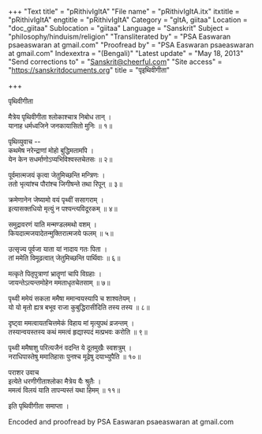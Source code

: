 +++
"Text title" = "pRithivIgItA"
"File name" = "pRithivIgItA.itx"
itxtitle = "pRithivIgItA"
engtitle = "pRithivIgItA"
Category = "gItA, giitaa"
Location = "doc_giitaa"
Sublocation = "giitaa"
Language = "Sanskrit"
Subject = "philosophy/hinduism/religion"
"Transliterated by" = "PSA Easwaran psaeaswaran at gmail.com"
"Proofread by" = "PSA Easwaran psaeaswaran at gmail.com"
Indexextra = "(Bengali)"
"Latest update" = "May 18, 2013"
"Send corrections to" = "Sanskrit@cheerful.com"
"Site access" = "https://sanskritdocuments.org"
title = "पृइथिवीगीता"

+++
  
 पृथिवीगीता   
  
मैत्रेय पृथिवीगीता श्लोकाश्चात्र निबोध तान् ।  
यानाह धर्मध्वजिने जनकायासितो मुनिः ॥ १॥  
  
पृथिव्युवाच --  
कथमेष नरेन्द्राणां मोहो बुद्धिमतामपि ।  
येन केन सधर्माणोऽप्यभिविश्वस्तचेतसः ॥ २॥  
  
पूर्वमात्मजयं कृत्वा जेतुमिच्छन्ति मन्त्रिणः ।  
ततो भृत्यांश्च पौरांश्च जिगीषन्ते तथा रिपून् ॥ ३॥  
  
क्रमेणानेन जेष्यामो वयं पृथ्वीं ससागराम् ।  
इत्यासक्तधियो मृत्युं न पश्यन्त्यविदूरकम् ॥ ४॥  
  
समुद्रावरणं याति मन्मण्डलमथो वशम् ।  
कियदात्मजयादेतन्मुक्तिरात्मजये फलम् ॥ ५॥  
  
उत्सृज्य पूर्वजा याता यां नादाय गतः पिता ।  
तां ममेति विमूढत्वात् जेतुमिच्छन्ति पार्थिवाः ॥ ६॥  
  
मत्कृते पितृपुत्राणां भ्रातॄणां चापि विग्रहाः ।  
जायन्तेऽत्यन्तमोहेन ममताधृतचेतसाम् ॥ ७॥  
  
पृथ्वी ममेयं सकला ममैषा ममान्वयस्यापि च शाश्वतेयम् ।  
यो यो मृतो ह्यत्र बभूव राजा कुबुद्धिरासीदिति तस्य तस्य ॥ ८॥  
  
दृष्ट्वा ममत्वायतचित्तमेकं विहाय मां मृत्युपथं व्रजन्तम् ।  
तस्यान्वयस्तस्य कथं ममत्वं हृद्यास्पदं मत्प्रभवः करोति ॥ ९॥  
  
पृथ्वी ममैषाशु परित्यजैनं वदन्ति ये दूतमुखैः स्वशत्रुम् ।  
नराधिपास्तेषु ममातिहासः पुनश्च मूढेषु दयाभ्युपैति ॥ १०॥  
  
पराशर उवाच  
इत्येते धरणीगीताश्लोका मैत्रेय यैः श्रुतैः ।  
ममत्वं विलयं याति तापन्यस्तं यथा हिमम् ॥ ११॥  
  
इति पृथिवीगीता समाप्ता ।  
  
  
  
Encoded and proofread by PSA Easwaran psaeaswaran at gmail.com  
  
  
